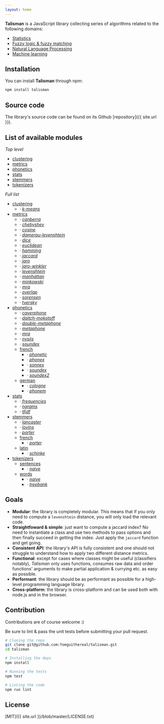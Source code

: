 ```yaml
---
layout: home
---
```


**Talisman** is a JavaScript library collecting series of algorithms related to the following domains:

* [Statistics](https://en.wikipedia.org/wiki/Statistics)
* [Fuzzy logic & fuzzy matching](https://en.wikipedia.org/wiki/Approximate_string_matching)
* [Natural Language Processing](https://en.wikipedia.org/wiki/Natural_language_processing)
* [Machine learning](https://en.wikipedia.org/wiki/Machine_learning)

## Installation

You can install **Talisman** through npm:

```bash
npm install talisman
```

## Source code

The library's source code can be found on its Github [repository]({{ site.url }}).

## List of available modules

*Top level*

<div class="modules-list">
  <ul>
    <li>
      <a href="{{ site.baseurl }}/clustering">clustering</a>
    </li>
    <li>
      <a href="{{ site.baseurl }}/metrics">metrics</a>
    </li>
    <li>
      <a href="{{ site.baseurl }}/phonetics">phonetics</a>
    </li>
    <li>
      <a href="{{ site.baseurl }}/stats">stats</a>
    </li>
    <li>
      <a href="{{ site.baseurl }}/stemmers">stemmers</a>
    </li>
    <li>
      <a href="{{ site.baseurl }}/tokenizers">tokenizers</a>
    </li>
  </ul>
</div>

*Full list*

<div class="modules-list">
  <ul>
    <li>
      <a href="{{ site.baseurl }}/clustering">clustering</a>
      <ul>
        <li>&middot; <em><a href="{{ site.baseurl }}/clustering#k-means">k-means</a></em></li>
      </ul>
    </li>
    <li>
      <a href="{{ site.baseurl }}/metrics">metrics</a>
      <ul>
        <li>&middot; <em><a href="{{ site.baseurl }}/metrics#canberra">canberra</a></em></li>
        <li>&middot; <em><a href="{{ site.baseurl }}/metrics#chebyshev">chebyshev</a></em></li>
        <li>&middot; <em><a href="{{ site.baseurl }}/metrics#cosine">cosine</a></em></li>
        <li>&middot; <em><a href="{{ site.baseurl }}/metrics#damerau-levenshtein">damerau-levenshtein</a></em></li>
        <li>&middot; <em><a href="{{ site.baseurl }}/metrics#dice">dice</a></em></li>
        <li>&middot; <em><a href="{{ site.baseurl }}/metrics#euclidean">euclidean</a></em></li>
        <li>&middot; <em><a href="{{ site.baseurl }}/metrics#hamming">hamming</a></em></li>
        <li>&middot; <em><a href="{{ site.baseurl }}/metrics#jaccard">jaccard</a></em></li>
        <li>&middot; <em><a href="{{ site.baseurl }}/metrics#jaro">jaro</a></em></li>
        <li>&middot; <em><a href="{{ site.baseurl }}/metrics#jaro-winkler">jaro-winkler</a></em></li>
        <li>&middot; <em><a href="{{ site.baseurl }}/metrics#levenshtein">levenshtein</a></em></li>
        <li>&middot; <em><a href="{{ site.baseurl }}/metrics#manhattan">manhattan</a></em></li>
        <li>&middot; <em><a href="{{ site.baseurl }}/metrics#minkowski">minkowski</a></em></li>
        <li>&middot; <em><a href="{{ site.baseurl }}/metrics#mra">mra</a></em></li>
        <li>&middot; <em><a href="{{ site.baseurl }}/metrics#overlap">overlap</a></em></li>
        <li>&middot; <em><a href="{{ site.baseurl }}/metrics#sorensen">sorensen</a></em></li>
        <li>&middot; <em><a href="{{ site.baseurl }}/metrics#tversky">tversky</a></em></li>
      </ul>
    </li>
    <li>
      <a href="{{ site.baseurl }}/phonetics">phonetics</a>
      <ul>
        <li>&middot; <em><a href="{{ site.baseurl }}/phonetics#caverphone">caverphone</a></em></li>
        <li>&middot; <em><a href="{{ site.baseurl }}/phonetics#daitch-mokotoff">daitch-mokotoff</a></em></li>
        <li>&middot; <em><a href="{{ site.baseurl }}/phonetics#double-metaphone">double-metaphone</a></em></li>
        <li>&middot; <em><a href="{{ site.baseurl }}/phonetics#metaphone">metaphone</a></em></li>
        <li>&middot; <em><a href="{{ site.baseurl }}/phonetics#mra">mra</a></em></li>
        <li>&middot; <em><a href="{{ site.baseurl }}/phonetics#nysiis">nysiis</a></em></li>
        <li>&middot; <em><a href="{{ site.baseurl }}/phonetics#soundex">soundex</a></em></li>
        <li>
          <a href="{{ site.baseurl }}/phonetics/french">french</a>
          <ul>
            <li>&middot; <em><a href="{{ site.baseurl }}/phonetics/french#phonetic">phonetic</a></em></li>
            <li>&middot; <em><a href="{{ site.baseurl }}/phonetics/french#phonex">phonex</a></em></li>
            <li>&middot; <em><a href="{{ site.baseurl }}/phonetics/french#sonnex">sonnex</a></em></li>
            <li>&middot; <em><a href="{{ site.baseurl }}/phonetics/french#soundex">soundex</a></em></li>
            <li>&middot; <em><a href="{{ site.baseurl }}/phonetics/french#soundex2">soundex2</a></em></li>
          </ul>
        </li>
        <li>
          <a href="{{ site.baseurl }}/phonetics/german">german</a>
          <ul>
            <li>&middot; <em><a href="{{ site.baseurl }}/phonetics/german#cologne">cologne</a></em></li>
            <li>&middot; <em><a href="{{ site.baseurl }}/phonetics/german#phonem">phonem</a></em></li>
          </ul>
        </li>
      </ul>
    </li>
    <li>
      <a href="{{ site.baseurl }}/stats">stats</a>
      <ul>
        <li>&middot; <em><a href="{{ site.baseurl }}/stats#frequencies">frequencies</a></em></li>
        <li>&middot; <em><a href="{{ site.baseurl }}/stats#ngrams">ngrams</a></em></li>
        <li>&middot; <em><a href="{{ site.baseurl }}/stats#tfidf">tfidf</a></em></li>
      </ul>
    </li>
    <li>
      <a href="{{ site.baseurl }}/stemmers">stemmers</a>
      <ul>
        <li>&middot; <em><a href="{{ site.baseurl }}/stemmers#lancaster">lancaster</a></em></li>
        <li>&middot; <em><a href="{{ site.baseurl }}/stemmers#lovins">lovins</a></em></li>
        <li>&middot; <em><a href="{{ site.baseurl }}/stemmers#porter">porter</a></em></li>
        <li>
          <a href="{{ site.baseurl }}/stemmers/french">french</a>
          <ul>
            <li>&middot; <em><a href="{{ site.baseurl }}/stemmers/french#porter">porter</a></em></li>
          </ul>
        </li>
        <li>
          <a href="{{ site.baseurl }}/stemmers/latin">latin</a>
          <ul>
            <li>&middot; <em><a href="{{ site.baseurl }}/stemmers/latin#schinke">schinke</a></em></li>
          </ul>
        </li>
      </ul>
    </li>
    <li>
      <a href="{{ site.baseurl }}/tokenizers">tokenizers</a>
      <ul>
        <li>
          <a href="{{ site.baseurl }}/tokenizers/sentences">sentences</a>
          <ul>
            <li>&middot; <em><a href="{{ site.baseurl }}/tokenizers/sentences#naive">naive</a></em></li>
          </ul>
        </li>
        <li>
          <a href="{{ site.baseurl }}/tokenizers/words">words</a>
          <ul>
            <li>&middot; <em><a href="{{ site.baseurl }}/tokenizers/words#naive">naive</a></em></li>
            <li>&middot; <em><a href="{{ site.baseurl }}/tokenizers/words#treebank">treebank</a></em></li>
          </ul>
        </li>
      </ul>
    </li>
  </ul>
</div>

## Goals

* **Modular**: the library is completely modular. This means that if you only need to compute a `levenshtein` distance, you will only load the relevant code.
* **Straightfoward & simple**: just want to compute a jaccard index? No need to instantiate a class and use two methods to pass options and then finally succeed in getting the index. Just apply the `jaccard` function and get going.
* **Consistent API**: the library's API is fully consistent and one should not struggle to understand how to apply two different distance metrics.
* **Functional**: except for cases where classes might be useful (classifiers notably), *Talisman* only uses functions, consumes raw data and order functions' arguments to make partial application & currying etc. as easy as possible.
* **Performant**: the library should be as performant as possible for a high-level programming language library.
* **Cross-platform**: the library is cross-platform and can be used both with node.js and in the browser.

## Contribution

Contributions are of course welcome :)

Be sure to lint & pass the unit tests before submitting your pull request.

```bash
# Cloning the repo
git clone git@github.com:Yomguithereal/talisman.git
cd talisman

# Installing the deps
npm install

# Running the tests
npm test

# Linting the code
npm run lint
```

## License

[MIT]({{ site.url }}/blob/master/LICENSE.txt)
